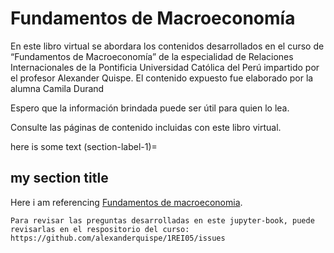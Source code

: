 # Fundamentos de Macroeconomía

En este libro virtual se abordara los contenidos desarrollados en el curso de “Fundamentos de Macroeconomía” de la especialidad de Relaciones Internacionales de la Pontificia Universidad Católica del Perú impartido por el profesor Alexander Quispe. El contenido expuesto fue elaborado por la alumna Camila Durand

Espero que la información brindada puede ser útil para quien lo lea.

Consulte las páginas de contenido incluidas con este libro virtual.

here is some text 
(section-label-1)=

## my section title 
Here i am referencing [Fundamentos de macroeconomia](section-label-1).

```{tip}
Para revisar las preguntas desarrolladas en este jupyter-book, puede revisarlas en el respositorio del curso: https://github.com/alexanderquispe/1REI05/issues
```